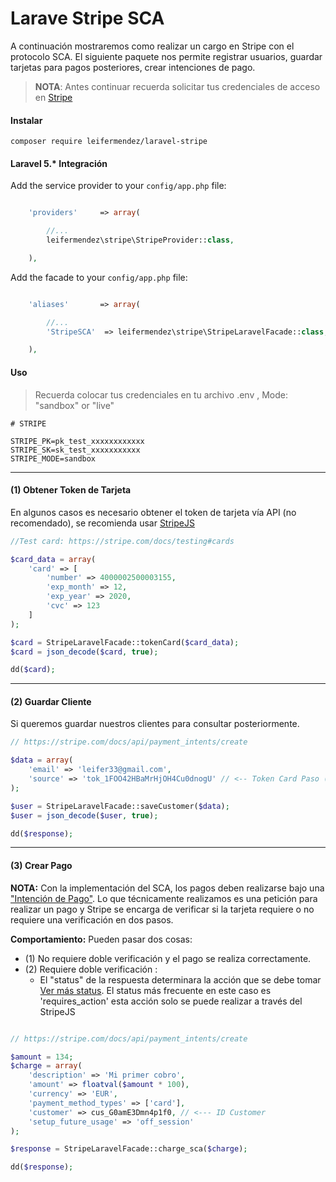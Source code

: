# Larave Stripe SCA

A continuación mostraremos como realizar un cargo en Stripe con el protocolo SCA. El siguiente paquete nos permite registrar usuarios, guardar tarjetas para pagos posteriores, crear intenciones de pago.

> __NOTA__: Antes continuar recuerda solicitar tus credenciales de acceso en [Stripe](https://stripe.com)

#### Instalar

`composer require leifermendez/laravel-stripe`

#### Laravel 5.* Integración

Add the service provider to your `config/app.php` file:

```php

    'providers'     => array(

        //...
        leifermendez\stripe\StripeProvider::class,

    ),

```

Add the facade to your `config/app.php` file:

```php

    'aliases'       => array(

        //...
        'StripeSCA'  => leifermendez\stripe\StripeLaravelFacade::class,

    ),

```

#### Uso

> Recuerda colocar tus credenciales en tu archivo .env
>, Mode: "sandbox" or "live"

```
# STRIPE

STRIPE_PK=pk_test_xxxxxxxxxxxx
STRIPE_SK=sk_test_xxxxxxxxxxx
STRIPE_MODE=sandbox
```

---
#### (1) Obtener Token de Tarjeta

En algunos casos es necesario obtener el token de tarjeta vía 
API (no recomendado), se recomienda usar [StripeJS](https://stripe.com/docs/stripe-js/reference)

```php
//Test card: https://stripe.com/docs/testing#cards

$card_data = array(
    'card' => [
        'number' => 4000002500003155,
        'exp_month' => 12,
        'exp_year' => 2020,
        'cvc' => 123
    ]
);

$card = StripeLaravelFacade::tokenCard($card_data);
$card = json_decode($card, true);

dd($card);

```
---
#### (2) Guardar Cliente

Si queremos guardar nuestros clientes para consultar posteriormente.

```php
// https://stripe.com/docs/api/payment_intents/create

$data = array(
    'email' => 'leifer33@gmail.com',
    'source' => 'tok_1FOO42HBaMrHjOH4Cu0dnogU' // <-- Token Card Paso (1)
);

$user = StripeLaravelFacade::saveCustomer($data);
$user = json_decode($user, true);

dd($response);

```
---

#### (3) Crear Pago

__NOTA:__ Con la implementación del SCA, los pagos deben realizarse bajo una ["Intención de Pago"](https://stripe.com/docs/api/payment_intents).
 Lo que técnicamente realizamos es una petición para realizar un pago y Stripe se encarga de verificar si la tarjeta requiere o no requiere una verificación en dos pasos.

__Comportamiento:__
Pueden pasar dos cosas:
- (1) No requiere doble verificación y el pago se realiza correctamente.
- (2) Requiere doble verificación :
    - El "status" de la respuesta determinara la acción que se debe tomar [Ver más status](https://stripe.com/docs/api/payment_intents/object#payment_intent_object-status). El status más frecuente en este caso es 'requires_action' esta acción solo se puede realizar
      a través del StripeJS

```php

// https://stripe.com/docs/api/payment_intents/create

$amount = 134;
$charge = array(
    'description' => 'Mi primer cobro',
    'amount' => floatval($amount * 100),
    'currency' => 'EUR',
    'payment_method_types' => ['card'],
    'customer' => cus_G0amE3Dmn4p1f0, // <--- ID Customer
    'setup_future_usage' => 'off_session'
);

$response = StripeLaravelFacade::charge_sca($charge);

dd($response);


```